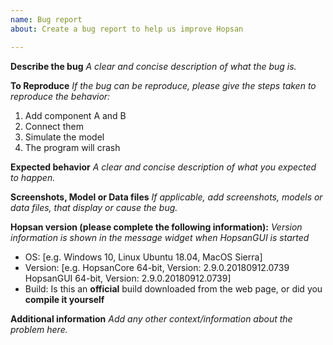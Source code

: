 ```yaml
---
name: Bug report
about: Create a bug report to help us improve Hopsan

---
```


**Describe the bug**
*A clear and concise description of what the bug is.*

**To Reproduce**
*If the bug can be reproduce, please give the steps taken to reproduce the behavior:*
1. Add component A and B
2. Connect them
3. Simulate the model
4. The program will crash

**Expected behavior**
*A clear and concise description of what you expected to happen.*

**Screenshots, Model or Data files**
*If applicable, add screenshots, models or data files, that display or cause the bug.*

**Hopsan version (please complete the following information):**
*Version information is shown in the message widget when HopsanGUI is started*
 - OS: [e.g. Windows 10, Linux Ubuntu 18.04, MacOS Sierra]
 - Version: [e.g. HopsanCore 64-bit, Version: 2.9.0.20180912.0739
                       HopsanGUI 64-bit, Version: 2.9.0.20180912.0739]
 - Build: Is this an **official** build downloaded from the web page, or did you **compile it yourself**

**Additional information**
*Add any other context/information about the problem here.*
